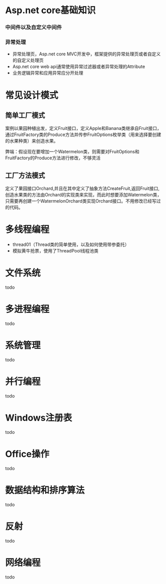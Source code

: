 # Asp.net core基础知识

### 中间件以及自定义中间件

### 异常处理

* 异常处理页，Asp.net core MVC开发中，框架提供的异常处理页或者自定义的自定义处理页
* Asp.net core web api通常使用异常过滤器或者异常处理的Attribute
* 业务逻辑异常和应用异常应分开处理

# 常见设计模式

## 简单工厂模式

案例以果园种植出发，定义Fruit接口，定义Apple和Banana类继承自Fruit接口，通过FruitFactory类的Produce方法并传参FruitOptions枚举类（用来选择要创建的水果种类）来创造水果。

弊端：假设现在要增加一个Watermelon类，则需要对FruitOptions和FruitFactory的Produce方法进行修改，不够灵活

## 工厂方法模式

定义了果园接口Orchard,并且在其中定义了抽象方法CreateFruit,返回Fruit接口,创造水果类的方法由Orchard的实现类来实现，而此时想要添加Watermelon类，只需要再创建一个WatermelonOrchard类实现Orchard接口。不用修改已经写过的代码。

# 多线程编程

* thread01（Thread类的简单使用，以及如何使用带参委托）
* 模拟黄牛抢票，使用了ThreadPool线程池类 

# 文件系统

todo

# 多进程编程

todo

# 系统管理

todo

# 并行编程

todo

# Windows注册表

todo

# Office操作

todo

# 数据结构和排序算法

todo

# 反射

todo

# 网络编程

todo



